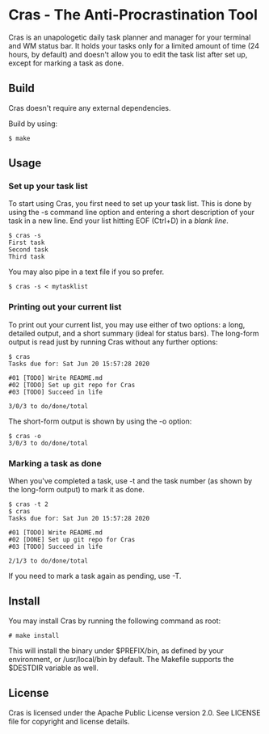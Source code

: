 # Cras - The Anti-Procrastination Tool

Cras is an unapologetic daily task planner and manager for your terminal and WM
 status bar. It holds your tasks only for a limited amount of time (24 hours, 
by default) and doesn't allow you to edit the task list after set up, except 
for marking a task as done.

## Build
Cras doesn't require any external dependencies.

Build by using:

```
$ make
```

## Usage

### Set up your task list
To start using Cras, you first need to set up your task list. This is done by 
using the -s command line option and entering a short description of your task 
in a new line. End your list hitting EOF (Ctrl+D) in a *blank line*.

```
$ cras -s
First task
Second task
Third task
```

You may also pipe in a text file if you so prefer.

```
$ cras -s < mytasklist
```

### Printing out your current list
To print out your current list, you may use either of two options: a long, 
detailed output, and a short summary (ideal for status bars). The long-form 
output is read just by running Cras without any further options:

```
$ cras
Tasks due for: Sat Jun 20 15:57:28 2020

#01 [TODO] Write README.md
#02 [TODO] Set up git repo for Cras
#03 [TODO] Succeed in life

3/0/3 to do/done/total
```

The short-form output is shown by using the -o option:

```
$ cras -o
3/0/3 to do/done/total
```

### Marking a task as done
When you've completed a task, use -t and the task number (as shown by the 
long-form output) to mark it as done.

```
$ cras -t 2
$ cras
Tasks due for: Sat Jun 20 15:57:28 2020

#01 [TODO] Write README.md
#02 [DONE] Set up git repo for Cras
#03 [TODO] Succeed in life

2/1/3 to do/done/total
```

If you need to mark a task again as pending, use -T.

## Install
You may install Cras by running the following command as root:

```
# make install
```

This will install the binary under $PREFIX/bin, as defined by your environment,
 or /usr/local/bin by default. The Makefile supports the $DESTDIR variable as 
well.

## License
Cras is licensed under the Apache Public License version 2.0. See LICENSE
 file for copyright and license details.

